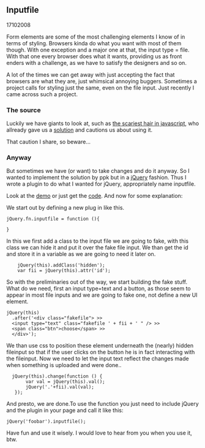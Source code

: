 <article><h2>Inputfile</h2><time><span class="day">17</span><span class="month">10</span><span class="year">2008</span></time>	<p>Form elements are some of the most challenging elements I know of in terms of styling. Browsers kinda do what you want with most of them though. With one exception and a major one at that, the input type = file. With that one every browser does what it wants, providing us as front enders with a challenge, as we have to satisfy the designers and so on.</p><p>A lot of the times we can get away with just accepting the fact that browsers are what they are, just whimsical annoying buggers. Sometimes a project calls for styling just the same, even on the file input. Just recently I came across such a project.</p><h3>The source</h3><p>Luckily we have giants to look at, such as <a href="http://quirksmode.org" title="ppk" rel="met friend">the scariest hair in javascript</a>, who allready gave us a <a href="http://www.quirksmode.org/dom/inputfile.html">solution</a> and cautions us about using it.</p><p>That caution I share, so beware...</p><h3>Anyway</h3><p>But sometimes we have (or want) to take changes and do it anyway. So I wanted to implement the solution by ppk but in a <a href="http://jquery.com">jQuery</a> fashion. Thus I wrote a plugin to  do what I wanted for jQuery, appropriately name inputfile.</p><p>Look at the <a href="http://www.wnas.nl/demo/inputfile/">demo</a> or just get the <a href="http://www.wnas.nl/js/plugins/inputfile/inputfile.js">code</a>. And now for some explanation:</p><p>We start out by defining a new plug in like this.</p><pre><code>jQuery.fn.inputfile = function (){<br><br>}</code></pre><p>In this we first add a class to the input file we are going to fake, with this class we can hide it and put it over the fake file input. We than get the id and store it in a variable as we are going to need it later on.</p><pre><code>	jQuery(this).addClass('hidden');<br>	var fii = jQuery(this).attr('id');</code></pre><p>So with the preliminaries  out of the way, we start building the fake stuff. What do we need, first an input type=text and a button, as those seem to appear in most file inputs and we are going to fake one, not define a new UI element.</p><pre><code>jQuery(this)<br>  .after('&#60;div class="fakefile"&#62; >><br />  &#60;input type="text" class="fakefile ' + fii + ' " /&#62; >><br />  &#60;span class="btn"&#62;choose&#60;/span&#62; >><br />  &#60;/div&#62;');</code></pre><p>We than use css to position these element underneath the (nearly) hidden fileinput so that if the user clicks on the button he is in fact interacting with the fileinput. Now we need to let the input text reflect the changes made when something is uploaded and were done..</p><pre><code>	jQuery(this).change(function () {<br>		var val = jQuery(this).val();<br>		jQuery('.'+fii).val(val);<br>	});</code></pre><p>And presto, we are done.To use the function you just need to include jQuery and the plugin in your page and call it like this:</p><pre><code>jQuery('foobar').inputfile();</code></pre><p>Have fun and use it wisely. I would love to hear from you when you use it, btw.</p>		</article>